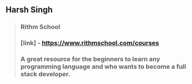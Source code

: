  ## Harsh Singh
> ### Rithm School
> ### [link] - https://www.rithmschool.com/courses
> ### A great resource for the beginners to learn any programming language and who wants to become a full stack developer.
